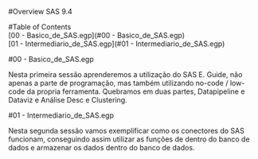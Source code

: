 #Overview SAS 9.4

#Table of Contents  
[00 - Basico_de_SAS.egp](#00 - Basico_de_SAS.egp)  
[01 - Intermediario_de_SAS.egp](#01 - Intermediario_de_SAS.egp)  


#00 - Basico_de_SAS.egp

Nesta primeira sessão aprenderemos a utilização do SAS E. Guide, não apenas a parte de programação, mas também utilizando no-code / low-code da propria ferramenta. Quebramos em duas partes, Datapipeline e Dataviz e Análise Desc e Clustering.

#01 - Intermediario_de_SAS.egp

Nesta segunda sessão vamos exemplificar como os conectores do SAS funcionam, conseguindo assim utilizar as funções de dentro do banco de dados e armazenar os dados dentro do banco de dados.




